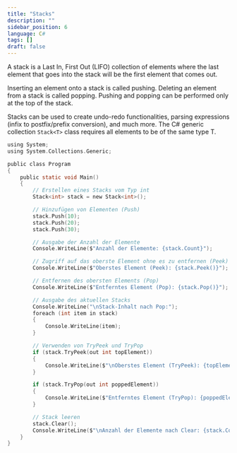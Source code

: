 ```yaml
---
title: "Stacks"
description: ""
sidebar_position: 6
language: C#
tags: []
draft: false
---
```

A stack is a Last In, First Out (LIFO) collection of elements where the last element that goes into the stack will be the first element that comes out.  

Inserting an element onto a stack is called pushing. Deleting an element from a stack is called popping. 
Pushing and popping can be performed only at the top of the stack.  

Stacks can be used to create undo-redo functionalities, parsing expressions (infix to postfix/prefix conversion), and much more.
The C# generic collection `Stack<T>` class requires all elements to be of the same type T.

```c
using System;
using System.Collections.Generic;

public class Program
{
    public static void Main()
    {
        // Erstellen eines Stacks vom Typ int
        Stack<int> stack = new Stack<int>();

        // Hinzufügen von Elementen (Push)
        stack.Push(10);
        stack.Push(20);
        stack.Push(30);

        // Ausgabe der Anzahl der Elemente
        Console.WriteLine($"Anzahl der Elemente: {stack.Count}");

        // Zugriff auf das oberste Element ohne es zu entfernen (Peek)
        Console.WriteLine($"Oberstes Element (Peek): {stack.Peek()}");

        // Entfernen des obersten Elements (Pop)
        Console.WriteLine($"Entferntes Element (Pop): {stack.Pop()}");

        // Ausgabe des aktuellen Stacks
        Console.WriteLine("\nStack-Inhalt nach Pop:");
        foreach (int item in stack)
        {
            Console.WriteLine(item);
        }

        // Verwenden von TryPeek und TryPop
        if (stack.TryPeek(out int topElement))
        {
            Console.WriteLine($"\nOberstes Element (TryPeek): {topElement}");
        }

        if (stack.TryPop(out int poppedElement))
        {
            Console.WriteLine($"Entferntes Element (TryPop): {poppedElement}");
        }

        // Stack leeren
        stack.Clear();
        Console.WriteLine($"\nAnzahl der Elemente nach Clear: {stack.Count}");
    }
}
```